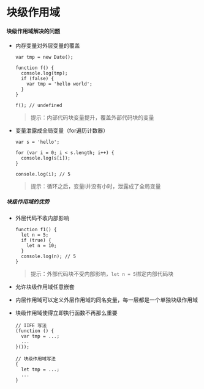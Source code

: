 # 块级作用域

#### 块级作用域解决的问题

- 内存变量对外层变量的覆盖

  ```shell
  var tmp = new Date();
  
  function f() {
    console.log(tmp);
    if (false) {
      var tmp = 'hello world';
    }
  }
  
  f(); // undefined
  ```

  > 提示：内部代码块变量提升，覆盖外部代码块的变量

- 变量泄露成全局变量（for遍历计数器）

  ```shell
  var s = 'hello';
  
  for (var i = 0; i < s.length; i++) {
    console.log(s[i]);
  }
  
  console.log(i); // 5
  ```

  > 提示：循环之后，变量i并没有小时，泄露成了全局变量

##### 块级作用域的优势

- 外层代码不收内部影响

  ```shell
  function f1() {
    let n = 5;
    if (true) {
      let n = 10;
    }
    console.log(n); // 5
  }
  ```

  > 提示：外部代码块不受内部影响，`let n = 5`绑定内部代码块

- 允许块级作用域任意嵌套  

- 内层作用域可以定义外层作用域的同名变量，每一层都是一个单独块级作用域

- 块级作用域使得立即执行函数不再那么重要

  ```shell
  // IIFE 写法
  (function () {
    var tmp = ...;
    ...
  }());
  
  // 块级作用域写法
  {
    let tmp = ...;
    ...
  }
  ```

  